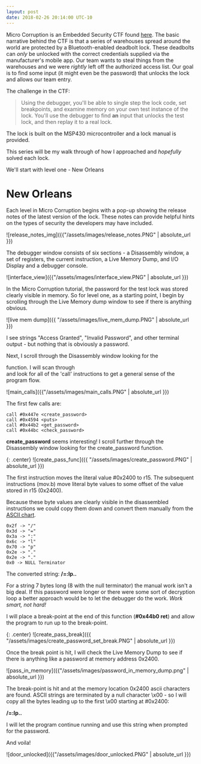 ```yaml
---
layout: post
date: 2018-02-26 20:14:00 UTC-10
---
```


Micro Corruption is an Embedded Security CTF found [here](https://microcorruption.com/login). The basic narrative behind the CTF is that a series of warehouses spread around the world are protected by a Bluetooth-enabled deadbolt lock. These deadbolts can _only_ be unlocked with the correct credentials supplied via the manufacturer's mobile app. Our team wants to steal things from the warehouses and we were _rightly_ left off the authorized access list. Our goal is to find some input (it might even be the password) that unlocks the lock and allows our team entry.

The challenge in the CTF: 

> Using the debugger, you'll be able to single step the lock code, set breakpoints, and examine memory on your own test instance of the lock. You'll use the debugger to find **an** input that unlocks the test lock, and then replay it to a real lock.

The lock is built on the MSP430 microcontroller and a lock manual is provided.

This series will be my walk through of how I approached and _hopefully_ solved each lock.

We'll start with level one - New Orleans

# New Orleans

Each level in Micro Corruption begins with a pop-up showing the release notes of the latest version of the lock. These notes can provide helpful hints on the types of security the developers may have included.

![release_notes_img]({{"/assets/images/release_notes.PNG" | absolute_url }})

The debugger window consists of six sections - a Disassembly window, a set of registers, the current instruction, a Live Memory Dump, and I/O Display and a debugger console. 

![interface_view]({{"/assets/images/interface_view.PNG" | absolute_url }})

In the Micro Corruption tutorial, the password for the test lock was stored clearly visible in memory. So for level one, as a starting point, I begin by scrolling through the Live Memory dump window to see if there is anything obvious. 

![live mem dump]({{ "/assets/images/live_mem_dump.PNG" | absolute_url }})

I see strings "Access Granted", "Invalid Password", and other terminal output - but nothing that is obviously a password.

Next, I scroll through the Disassembly window looking for the **<main>** function. I will scan through **<main>** and look for all of the 'call' instructions to get a general sense of the program flow. 

![main_calls]({{"/assets/images/main_calls.PNG" | absolute_url }})

The first few calls are:
```
call #0x447e <create_password>
call #0x4594 <puts>
call #0x44b2 <get_password>
call #0x44bc <check_password>
```
**create\_password** seems interesting! I scroll further through the Disassembly window looking for the create_password function. 

{: .center}
![create_pass_func]({{ "/assets/images/create_password.PNG" | absolute_url }})


The first instruction moves the literal value #0x2400 to r15. The subsequent instructions (mov.b) move literal byte values to some offset of the value stored in r15 (0x2400).

Because these byte values are clearly visible in the disassembled instructions we could copy them down and convert them manually from the [ASCII chart](http://www.asciitable.com).

```
0x2f -> "/"
0x3d -> "="
0x3a ->	":"
0x6c ->	"l"
0x70 ->	"p"
0x2e ->	"."
0x2e ->	"."
0x0 -> NULL Terminator
```
The converted string:  **/=:lp..**

For a string 7 bytes long (8 with the null terminator) the manual work isn't a big deal. If this password were longer or there were some sort of decryption loop a better approach would be to let the debugger do the work. _Work smart, not hard!_

I will place a break-point at the end of this function (**#0x44b0 ret**) and allow the program to run up to the break-point.

{: .center}
![create_pass_break]({{ "/assets/images/create_password_set_break.PNG" | absolute_url }})

Once the break point is hit, I will check the Live Memory Dump to see if there is anything like a password at memory address 0x2400.

![pass_in_memory]({{"/assets/images/password_in_memory_dump.png" | absolute_url }})

The break-point is hit and at the memory location 0x2400 ascii characters are found. ASCII strings are terminated by a null character \x00 - so I will copy all the bytes leading up to the first \x00 starting at #0x2400: 

**/=:lp..**

I will let the program continue running and use this string when prompted for the password.

And voila!

![door_unlocked]({{"/assets/images/door_unlocked.PNG" | absolute_url }})





